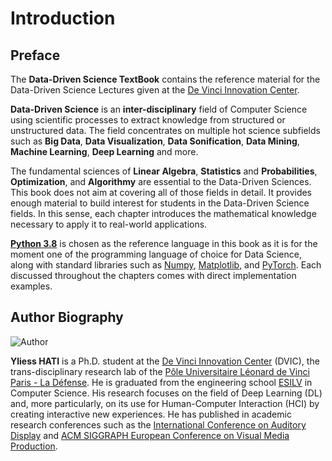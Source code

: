 # Introduction

## Preface

The **Data-Driven Science TextBook** contains the reference material for the Data-Driven Science Lectures given at the [De Vinci Innovation Center](https://dvic.devinci.fr/).

**Data-Driven Science** is an **inter-disciplinary** field of Computer Science using scientific processes to extract knowledge from structured or unstructured data. The field concentrates on multiple hot science subfields such as **Big Data**, **Data Visualization**, **Data Sonification**, **Data Mining**, **Machine Learning**, **Deep Learning** and more.

The fundamental sciences of **Linear Algebra**, **Statistics** and **Probabilities**, **Optimization**, and **Algorithmy**  are essential to the Data-Driven Sciences. This book does not aim at covering all of those fields in detail. It provides enough material to build interest for students in the Data-Driven Science fields. In this sense, each chapter introduces the mathematical knowledge necessary to apply it to real-world applications.

**[Python 3.8](https://www.python.org/)** is chosen as the reference language in this book as it is for the moment one of the programming language of choice for Data Science, along with standard libraries such as [Numpy](https://numpy.org/), [Matplotlib](https://matplotlib.org/), and [PyTorch](https://pytorch.org/). Each discussed throughout the chapters comes with direct implementation examples.

## Author Biography

![Author](https://avatars3.githubusercontent.com/u/22802760?s=400&u=2684db709294d703009a7082c2968020a85c56d0&v=4)

**Yliess HATI** is a Ph.D. student at the [De Vinci Innovation Center](https://dvic.devinci.fr/) (DVIC), the trans-disciplinary research lab of the [Pôle Universitaire Léonard de Vinci Paris - La Défense](https://www.devinci.fr/). He is graduated from the engineering school [ESILV](https://www.esilv.fr/) in Computer Science. His research focuses on the field of Deep Learning (DL) and, more particularly, on its use for Human-Computer Interaction (HCI) by creating interactive new experiences. He has published in academic research conferences such as the [International Conference on Auditory Display](https://icad2019.icad.org/) and [ACM SIGGRAPH European Conference on Visual Media Production](https://www.cvmp-conference.org/2019/).